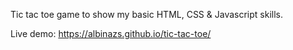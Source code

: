 Tic tac toe game to show my basic HTML, CSS & Javascript skills.

Live demo: https://albinazs.github.io/tic-tac-toe/

